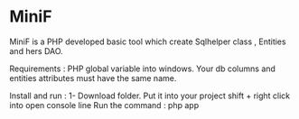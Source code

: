 # MiniF

MiniF is a PHP developed basic tool which create Sqlhelper class , Entities and hers DAO.

Requirements : PHP  global variable into windows. Your db columns and entities attributes must have the same name.

Install and run :
1- Download folder.
Put it into your project
shift + right click into open console line
Run the command : php app
